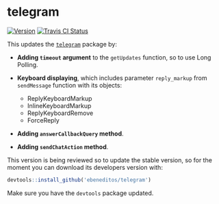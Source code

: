 # telegram

[![Version](https://img.shields.io/badge/version-0.6.2--dev-green.svg)]()
[![Travis CI Status](https://travis-ci.org/ebeneditos/telegram.svg?branch=master)](https://travis-ci.org/ebeneditos/telegram)

This updates the [`telegram`](https://github.com/lbraglia/telegram) package by:

- **Adding `timeout` argument**  to the `getUpdates` function, so to use Long Polling.

- **Keyboard displaying**, which includes parameter `reply_markup` from `sendMessage` function with its objects:
    - ReplyKeyboardMarkup
    - InlineKeyboardMarkup
    - ReplyKeyboardRemove
    - ForceReply
    
- **Adding `answerCallbackQuery` method**.

- **Adding `sendChatAction` method**.

This version is being reviewed so to update the stable version, so for the moment you can download its developers version with:

```r
devtools::install_github('ebeneditos/telegram')
```

Make sure you have the `devtools` package updated.
